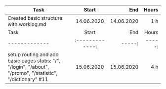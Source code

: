| Task     | Start            | End  | Hours |
| ------------- |:-------------:| -----:| -----:|
| Created basic structure with worklog.md | 14.06.2020 | 14.06.2020 | 1 h |
| Task     | Start            | End  | Hours |
| ------------- |:-------------:| -----:| -----:|
| setup routing and add basic pages stubs: "/", "/login", "/about", "/promo", "/statistic", "/dictionary" #11 | 15.06.2020 | 15.06.2020 | 4 h |
